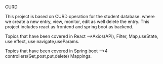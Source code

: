 ####
CURD

This project is based on CURD operation for the student database. where we create a new entry, view, monitor, edit as well delete the entry. This project includes react as frontend and spring boot as backend.

Topics that have been covered in React -->Axios(API), Filter, Map,useState, use effect, use navigate,useParams.

Topics that have been covered in Spring boot -->4 controllers(Get,post,put,delete) Mappings.
